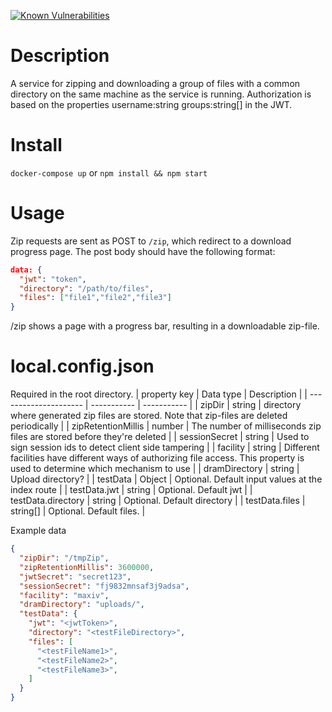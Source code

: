 [![Known Vulnerabilities](https://snyk.io/test/github/SciCatProject/zip-service/develop/badge.svg?targetFile=package.json)](https://snyk.io/test/github/SciCatProject/zip-service/develop?targetFile=package.json)

# Description
A service for zipping and downloading a group of files with a common directory on the same machine as the service is running. Authorization is based on the properties username:string groups:string[] in the JWT.

# Install
`docker-compose up` or `npm install && npm start`

# Usage
Zip requests are sent as POST to `/zip`, which redirect to a download progress page. The post body should have the following format:

```json
data: {
  "jwt": "token",
  "directory": "/path/to/files",
  "files": ["file1","file2","file3"]
}
```
/zip shows a page with a progress bar, resulting in a downloadable zip-file.

# local.config.json
Required in the root directory. 
| property key          | Data type   | Description |
| --------------------- | ----------- | ----------- |
| zipDir                | string      | directory where generated zip files are stored. Note that zip-files are deleted periodically |
| zipRetentionMillis    | number      | The number of milliseconds zip files are stored before they're deleted |
| sessionSecret         | string      | Used to sign session ids to detect client side tampering |
| facility              | string      | Different facilities have different ways of authorizing file access. This property is used to determine which mechanism to use |
| dramDirectory         | string      | Upload directory? |
| testData              | Object      | Optional. Default input values at the index route |
| testData.jwt          | string      | Optional. Default jwt |
| testData.directory    | string      | Optional. Default directory |
| testData.files        | string[]    | Optional. Default files. |


Example data
```json
{
  "zipDir": "/tmpZip",
  "zipRetentionMillis": 3600000,
  "jwtSecret": "secret123",
  "sessionSecret": "fj9832mnsaf3j9adsa",
  "facility": "maxiv",
  "dramDirectory": "uploads/",
  "testData": {
    "jwt": "<jwtToken>",
    "directory": "<testFileDirectory>",
    "files": [
      "<testFileName1>",
      "<testFileName2>",
      "<testFileName3>",
    ]
  }
}
 ```
